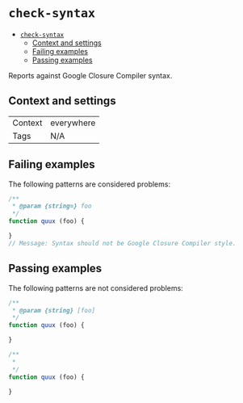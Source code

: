 <a name="check-syntax"></a>
# <code>check-syntax</code>

* [`check-syntax`](#check-syntax)
    * [Context and settings](#check-syntax-context-and-settings)
    * [Failing examples](#check-syntax-failing-examples)
    * [Passing examples](#check-syntax-passing-examples)


Reports against Google Closure Compiler syntax.

<a name="check-syntax-context-and-settings"></a>
## Context and settings

|||
|---|---|
|Context|everywhere|
|Tags|N/A|

<a name="check-syntax-failing-examples"></a>
## Failing examples

The following patterns are considered problems:

````js
/**
 * @param {string=} foo
 */
function quux (foo) {

}
// Message: Syntax should not be Google Closure Compiler style.
````


<a name="check-syntax-passing-examples"></a>
## Passing examples

The following patterns are not considered problems:

````js
/**
 * @param {string} [foo]
 */
function quux (foo) {

}

/**
 *
 */
function quux (foo) {

}
````

